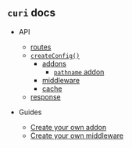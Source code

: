 ## `curi` docs

* API
  * [routes](./API/route.md)
  * [`createConfig()`](./API/createConfig.md)
    * [addons](./API/addons)
      * [`pathname` addon](./API/addons/pathname.md)
    * [middleware](./API/middleware.md)
    * [cache](./API/cache.md)
  * [response](./API/response.md)

* Guides
  * [Create your own addon](./guides/create-your-own-addon.md)
  * [Create your own middleware](./guides/create-your-own-middleware.md)
